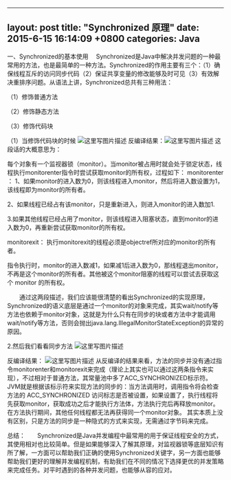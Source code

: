 
---
layout: post
title:  "Synchronized 原理"
date:   2015-6-15 16:14:09 +0800
categories: Java
---

一、Synchronized的基本使用
　Synchronized是Java中解决并发问题的一种最常用的方法，也是最简单的一种方法。Synchronized的作用主要有三个：（1）确保线程互斥的访问同步代码（2）保证共享变量的修改能够及时可见（3）有效解决重排序问题。从语法上讲，Synchronized总共有三种用法：

（1）修饰普通方法

（2）修饰静态方法

（3）修饰代码块


（1）当修饰代码块的时候
![这里写图片描述](http://img.blog.csdn.net/20170305183223325?watermark/2/text/aHR0cDovL2Jsb2cuY3Nkbi5uZXQva3N3czAzMjA0MDM=/font/5a6L5L2T/fontsize/400/fill/I0JBQkFCMA==/dissolve/70/gravity/SouthEast)
反编译结果：![这里写图片描述](http://img.blog.csdn.net/20170305183321342?watermark/2/text/aHR0cDovL2Jsb2cuY3Nkbi5uZXQva3N3czAzMjA0MDM=/font/5a6L5L2T/fontsize/400/fill/I0JBQkFCMA==/dissolve/70/gravity/SouthEast)
这段话的大概意思为：

每个对象有一个监视器锁（monitor）。当monitor被占用时就会处于锁定状态，线程执行monitorenter指令时尝试获取monitor的所有权，过程如下：
monitorenter ：
1、如果monitor的进入数为0，则该线程进入monitor，然后将进入数设置为1，该线程即为monitor的所有者。

2、如果线程已经占有该monitor，只是重新进入，则进入monitor的进入数加1.

3.如果其他线程已经占用了monitor，则该线程进入阻塞状态，直到monitor的进入数为0，再重新尝试获取monitor的所有权。

monitorexit：
执行monitorexit的线程必须是objectref所对应的monitor的所有者。

指令执行时，monitor的进入数减1，如果减1后进入数为0，那线程退出monitor，不再是这个monitor的所有者。其他被这个monitor阻塞的线程可以尝试去获取这个 monitor 的所有权。 

　　通过这两段描述，我们应该能很清楚的看出Synchronized的实现原理，Synchronized的语义底层是通过一个monitor的对象来完成，其实wait/notify等方法也依赖于monitor对象，这就是为什么只有在同步的块或者方法中才能调用wait/notify等方法，否则会抛出java.lang.IllegalMonitorStateException的异常的原因。

2.然后我们看看同步方法
![这里写图片描述](http://img.blog.csdn.net/20170305183530792?watermark/2/text/aHR0cDovL2Jsb2cuY3Nkbi5uZXQva3N3czAzMjA0MDM=/font/5a6L5L2T/fontsize/400/fill/I0JBQkFCMA==/dissolve/70/gravity/SouthEast)

反编译结果：
![这里写图片描述](http://img.blog.csdn.net/20170305183701770?watermark/2/text/aHR0cDovL2Jsb2cuY3Nkbi5uZXQva3N3czAzMjA0MDM=/font/5a6L5L2T/fontsize/400/fill/I0JBQkFCMA==/dissolve/70/gravity/SouthEast)
从反编译的结果来看，方法的同步并没有通过指令monitorenter和monitorexit来完成（理论上其实也可以通过这两条指令来实现），不过相对于普通方法，其常量池中多了ACC_SYNCHRONIZED标示符。JVM就是根据该标示符来实现方法的同步的：当方法调用时，调用指令将会检查方法的 ACC_SYNCHRONIZED 访问标志是否被设置，如果设置了，执行线程将先获取monitor，获取成功之后才能执行方法体，方法执行完后再释放monitor。在方法执行期间，其他任何线程都无法再获得同一个monitor对象。 其实本质上没有区别，只是方法的同步是一种隐式的方式来实现，无需通过字节码来完成。

总结：　　Synchronized是Java并发编程中最常用的用于保证线程安全的方式，其使用相对也比较简单。但是如果能够深入了解其原理，对监视器锁等底层知识有所了解，一方面可以帮助我们正确的使用Synchronized关键字，另一方面也能够帮助我们更好的理解并发编程机制，有助我们在不同的情况下选择更优的并发策略来完成任务。对平时遇到的各种并发问题，也能够从容的应对。

 